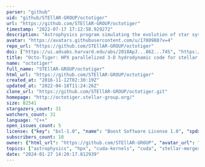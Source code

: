 ```yaml
---
parser: "github"
uid: "github/STEllAR-GROUP/octotiger"
url: "https://github.com/STEllAR-GROUP/octotiger"
timestamp: "2022-07-17 17:12:58.929272"
description: "Astrophysics program simulating the evolution of star systems based on the fast multipole method on adaptive Octrees"
avatar: "https://avatars.githubusercontent.com/u/1780988?v=4"
repo_url: "https://github.com/STEllAR-GROUP/octotiger"
doi: ["https://ui.adsabs.harvard.edu/abs/2018ApJ...862...74S", "https://ui.adsabs.harvard.edu/abs/2021arXiv210108226M", "https://ui.adsabs.harvard.edu/abs/2021ascl.soft01012M/abstract"]
title: "Octo-Tiger: HPX parallelized 3-D hydrodynamic code for stellar mergers"
name: "octotiger"
full_name: "STEllAR-GROUP/octotiger"
html_url: "https://github.com/STEllAR-GROUP/octotiger"
created_at: "2016-11-12T02:30:19Z"
updated_at: "2022-04-18T11:24:26Z"
clone_url: "https://github.com/STEllAR-GROUP/octotiger.git"
homepage: "http://octotiger.stellar-group.org/"
size: 82541
stargazers_count: 31
watchers_count: 31
language: "C++"
open_issues_count: 5
license: {"key": "bsl-1.0", "name": "Boost Software License 1.0", "spdx_id": "BSL-1.0", "url": "https://api.github.com/licenses/bsl-1.0", "node_id": "MDc6TGljZW5zZTI4"}
subscribers_count: 10
owner: {"html_url": "https://github.com/STEllAR-GROUP", "avatar_url": "https://avatars.githubusercontent.com/u/1780988?v=4", "login": "STEllAR-GROUP", "type": "Organization"}
topics: ["astrophysics", "hpx", "cuda-kernels", "cuda", "stellar-mergers"]
date: "2024-01-27 14:20:17.812939"
---
```

